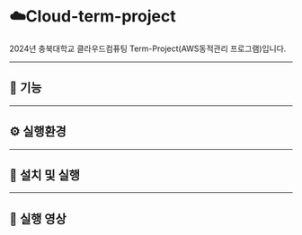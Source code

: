 # ☁️Cloud-term-project

2024년 충북대학교 클라우드컴퓨팅 Term-Project(AWS동적관리 프로그램)입니다.

---

## 🚀 기능

---

## ⚙️ 실행환경

---

## 📝 설치 및 실행

---

## 🎥 실행 영상
